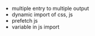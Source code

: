 - multiple entry to multiple output
- dynamic import of css, js
- prefetch js
- variable in js import